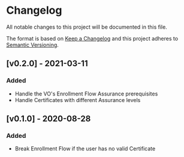 # Changelog

All notable changes to this project will be documented in this file.

The format is based on [Keep a Changelog](https://keepachangelog.com/en/1.0.0/)
and this project adheres to [Semantic Versioning](https://semver.org/spec/v2.0.0.html).

## [v0.2.0] - 2021-03-11
### Added
- Handle the VO's Enrollment Flow Assurance prerequisites
- Handle Certificates with different Assurance levels

## [v0.1.0] - 2020-08-28
### Added
- Break Enrollment Flow if the user has no valid Certificate